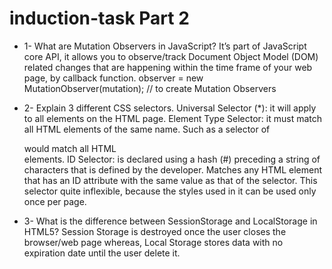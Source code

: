 # induction-task Part 2 

* 1- What are Mutation Observers in JavaScript?
It’s part of JavaScript core API, it allows you to observe/track Document Object Model (DOM) related changes that are happening within the time frame of your web page, by callback function.
observer = new MutationObserver(mutation); // to create Mutation Observers

* 2- Explain 3 different CSS selectors.
Universal Selector (*): it will apply to all elements on the HTML page. Element Type Selector: it must match all HTML elements of the same name. Such as a selector of <div> would match all HTML <div> elements. ID Selector: is declared using a hash (#) preceding a string of characters that is defined by the developer. Matches any HTML element that has an ID attribute with the same value as that of the selector. This selector quite inflexible, because the styles used in it can be used only once per page.

* 3- What is the difference between SessionStorage and LocalStorage in HTML5?
Session Storage is destroyed once the user closes the browser/web page whereas, Local Storage stores data with no expiration date until the user delete it.

